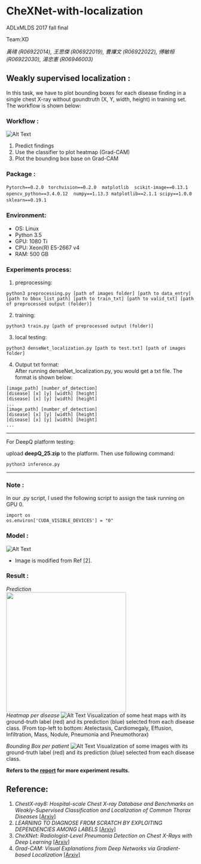 # CheXNet-with-localization
ADLxMLDS 2017 fall final

Team:XD

*黃晴 (R06922014), 王思傑 (R06922019), 曹爗文 (R06922022), 傅敏桓 (R06922030), 湯忠憲 (R06946003)*
## Weakly supervised localization :
In this task, we have to plot bounding boxes for each disease finding in a single chest X-ray without goundtruth (X, Y, width, height) in training set. The workflow is shown below:
### Workflow :
![Alt Text](https://github.com/thtang/CheXNet-with-localization/blob/master/output/process_flow.png)
1) Predict findings
2) Use the classifier to plot heatmap (Grad-CAM)
3) Plot the bounding box base on Grad-CAM
### Package : 
`Pytorch==0.2.0` &nbsp; `torchvision==0.2.0` &nbsp;` matplotlib`  &nbsp;` scikit-image==0.13.1` &nbsp;` opencv_python==3.4.0.12` &nbsp;` numpy==1.13.3` &nbsp;`matplotlib==2.1.1` &nbsp;`scipy==1.0.0` &nbsp; `sklearn==0.19.1` &nbsp;

### Environment:
* OS: Linux
* Python 3.5
* GPU: 1080 Ti
* CPU: Xeon(R) E5-2667 v4
* RAM: 500 GB
### Experiments process:
1) preprocessing:
```
python3 preprocessing.py [path of images folder] [path to data_entry] [path to bbox_list_path] [path to train_txt] [path to valid_txt] [path of preprocessed output (folder)]
```

2) training:
```
python3 train.py [path of preprocessed output (folder)]
```

3) local testing:
```
python3 denseNet_localization.py [path to test.txt] [path of images folder]
```
4) Output txt format: <br>
After running denseNet_localization.py, you would get a txt file. The format is shown below:<br>
```
[image_path] [number_of_detection]
[disease] [x] [y] [width] [height]
[disease] [x] [y] [width] [height]
...
[image_path] [number_of_detection]
[disease] [x] [y] [width] [height]
[disease] [x] [y] [width] [height]
...
```
------
For DeepQ platform testing:

upload **deepQ_25.zip** to the platform. Then use following command:
```
python3 inference.py
```
------


### Note :
In our .py script, I used the following script to assign the task running on GPU 0.<br>

```
import os
os.environ['CUDA_VISIBLE_DEVICES'] = "0"
```
### Model :
![Alt Text](https://github.com/thtang/CheXNet-with-localization/blob/master/output/multi_label_denseNet.png)
* Image is modified from Ref [2].

### Result :
*Prediction*<br>
<img src="https://github.com/thtang/CheXNet-with-localization/blob/master/output/prediction.png" width="320"><br>
*Heatmap per disease*
![Alt Text](https://github.com/thtang/CheXNet-with-localization/blob/master/output/heatmap_per_class.jpg)
Visualization of some heat maps with its ground-truth label (red) and its prediction
(blue) selected from each disease class. (From top-left to bottom: Atelectasis, Cardiomegaly,
Effusion, Infiltration, Mass, Nodule, Pneumonia and Pneumothorax)

*Bounding Box per patient*
![Alt Text](https://github.com/thtang/CheXNet-with-localization/blob/master/output/bb_select.JPG)
Visualization of some images with its ground-truth label (red) and its prediction
(blue) selected from each disease class.

**Refers to the [report](https://github.com/thtang/CheXNet-with-localization/blob/master/report.pdf) for more experiment results.**
## Reference:
1. *ChestX-ray8: Hospital-scale Chest X-ray Database and Benchmarks on Weakly-Supervised Classification and Localization of Common Thorax Diseases* [[Arxiv]](https://arxiv.org/pdf/1705.02315.pdf)
2. *LEARNING TO DIAGNOSE FROM SCRATCH BY EXPLOITING DEPENDENCIES AMONG LABELS* [[Arxiv]](https://arxiv.org/pdf/1710.10501.pdf)
3. *CheXNet: Radiologist-Level Pneumonia Detection on Chest X-Rays with Deep Learning* [[Arxiv]](https://arxiv.org/pdf/1711.05225.pdf)
4. *Grad-CAM: Visual Explanations from Deep Networks via Gradient-based Localization* [[Arxiv]](https://arxiv.org/pdf/1610.02391.pdf)
